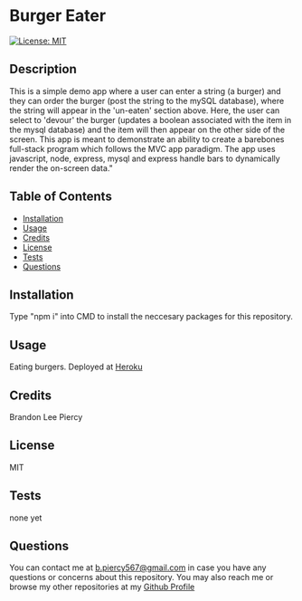 
# Burger Eater
[![License: MIT](https://img.shields.io/badge/License-MIT-yellow.svg)](https://opensource.org/licenses/MIT)
## Description

This is a simple demo app where a user can enter a string (a burger) and they can order the burger (post the string to the mySQL database), where the string will appear in the 'un-eaten' section above. Here, the user can select to 'devour' the burger (updates a boolean associated with the item in the mysql database) and the item will then appear on the other side of the screen. This app is meant to demonstrate an ability to create a barebones full-stack program which follows the MVC app paradigm. The app uses javascript, node, express, mysql and express handle bars to dynamically render the on-screen data."

## Table of Contents

- [Installation](#installation)
- [Usage](#usage)
- [Credits](#credits)
- [License](#license)
- [Tests](#tests)
- [Questions](#questions)

## Installation

Type "npm i" into CMD to install the neccesary packages for this repository.

## Usage

Eating burgers. Deployed at [Heroku](https://tranquil-ridge-85845.herokuapp.com/)

## Credits

Brandon Lee Piercy

## License

MIT

## Tests

none yet

## Questions

You can contact me at b.piercy567@gmail.com in case you have any questions or concerns about this repository.
You may also reach me or browse my other repositories at my [Github Profile](https://github.com/brandonleepiercy)
